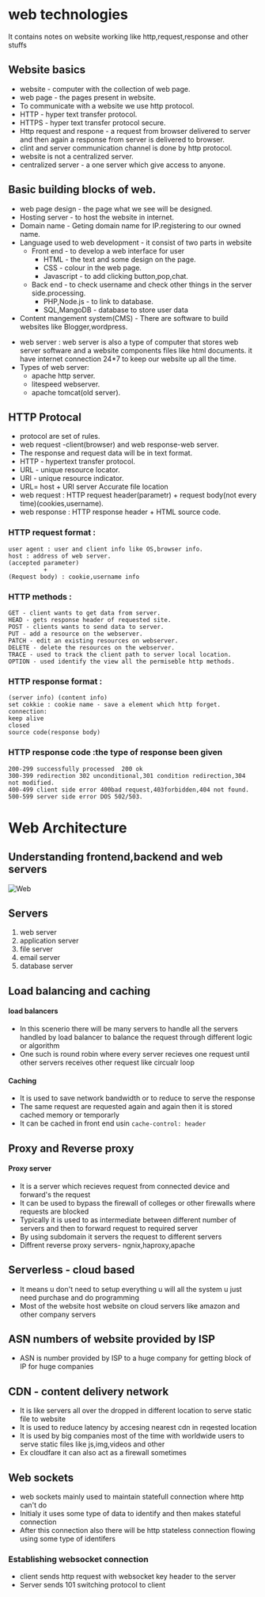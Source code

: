 # web technologies
It contains notes on website working like http,request,response and other stuffs
## Website basics
- website - computer with the collection of web page.
- web page - the pages present in website.
- To communicate with a website we use http  protocol.
- HTTP - hyper text transfer protocol.
- HTTPS - hyper text transfer protocol secure.
- Http request and respone - a request from browser delivered to server and then again a response from server is delivered to browser.
- clint and server communication channel is done by http protocol.
- website is not a centralized server.
- centralized server - a one server which give access to anyone.
## Basic building blocks of web.
- web  page design - the page what we see will be designed.
- Hosting server - to host the website in internet.
- Domain name - Geting domain name for IP.registering to our owned name.
- Language used to web development - it consist of two parts in website 
  * Front end  - to develop a web interface for user
    - HTML - the text and some design on the page.
    - CSS - colour in the web page.
    - Javascript - to add clicking button,pop,chat.
  * Back end - to check username and check other things in the server side.processing.
    - PHP,Node.js - to link to database.
    - SQL,MangoDB - database to store user data
- Content mangement system(CMS) - There are software to build websites like Blogger,wordpress.
* web server : web server is also a type of computer that stores web server software and a website components files like html documents.
it have internet connection 24*7 to keep our  website up all the time.
* Types of web server:
  - apache http server.
  - litespeed webserver.
  - apache tomcat(old server).
## HTTP Protocal 
* protocol are set of rules.
* web request -client(browser) and web response-web server.
* The response and request data will be in text format.
* HTTP - hypertext transfer protocol.
* URL - unique resource locator.
* URI - unique resource indicator.
* URL= host           +            URI
     server               Accurate file location
* web request : HTTP request header(parametr) + request body(not every time)(cookies,username).
* web response : HTTP response header + HTML source code.
### HTTP request format :
```(http method/what request)(path of file/uri)(version)
user agent : user and client info like OS,browser info.
host : address of web server.
(accepted parameter)
          +
(Request body) : cookie,username info
```
### HTTP methods : 
```
GET - client wants to get data from server.
HEAD - gets response header of requested site.
POST - clients wants to send data to server.
PUT - add a resource on the webserver.
PATCH - edit an existing resources on webserver.
DELETE - delete the resources on the webserver.
TRACE - used to track the client path to server local location.
OPTION - used identify the view all the permiseble http methods.
```
### HTTP response format :
```(http version) (response code)
(server info) (content info)
set cokkie : cookie name - save a element which http forget.
connection:
keep alive
closed
source code(response body)
```
### HTTP response code :the type of response been given
```100-199 information  100 ok
200-299 successfully processed  200 ok
300-399 redirection 302 unconditional,301 condition redirection,304 not modified.
400-499 client side error 400bad request,403forbidden,404 not found.
500-599 server side error DOS 502/503.
```
# Web Architecture
## Understanding frontend,backend and web servers
![Web](/images/web.png)

## Servers
1. web server
2. application server
3. file server
4. email server
5. database server

## Load balancing and caching
#### load balancers
* In this scenerio there will be many servers to handle all the servers handled by load balancer to balance the request through different logic or algorithm
* One such is round robin where every server recieves one request until other servers receives other request like circualr loop
#### Caching
* It is used to save network bandwidth or to reduce to serve the response
* The same request are requested again and again then it is stored cached memory or temporarly 
* It can be cached in front end usin `cache-control: header`

## Proxy and Reverse proxy
#### Proxy server
* It is a server which recieves request from connected device and forward's the request
* It can be used to bypass the firewall of colleges or other firewalls where requests are blocked
* Typically it is used to as intermediate between different number of servers and then to forward request to required server 
* By using subdomain it servers the request to different servers
* Diffrent reverse proxy servers- ngnix,haproxy,apache

## Serverless - cloud based
* It means u don't need to setup everything u will all the system u just need purchase and do programming
* Most of the website host website on cloud servers like amazon and other company servers

## ASN numbers of website provided by ISP 
* ASN is number provided by ISP to a huge company for getting block of IP for huge companies

## CDN - content delivery network
* It is like servers all over the dropped in different location to serve static file to website 
* It is used to reduce latency by accesing nearest cdn in reqested location
* It is used by big companies most of the time with worldwide users to serve static files like js,img,videos and other
* Ex cloudfare it can also act as a firewall sometimes 

## Web sockets

* web sockets mainly used to maintain statefull connection where http can't do
* Initialy it uses some type of data to identify and then makes stateful connection
* After this connection also there will be http stateless connection flowing using some type of identifers 

### Establishing websocket connection
* client sends http request with websocket key header to the server
* Server sends 101 switching protocol to client 







